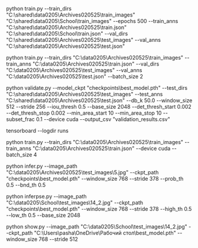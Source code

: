 python train.py --train_dirs "C:\shared\data0205\Archives020525\train_images" "C:\shared\data0205\School\train_images" --epochs 500 --train_anns "C:\shared\data0205\Archives020525\train.json" "C:\shared\data0205\School\train.json" --val_dirs   "C:\shared\data0205\Archives020525\test_images" --val_anns   "C:\shared\data0205\Archives020525\test.json"

python train.py --train_dirs "C:\data0205\Archives020525\train_images" --train_anns  "C:\data0205\Archives020525\train.json" --val_dirs   "C:\data0205\Archives020525\test_images" --val_anns   "C:\data0205\Archives020525\test.json" --batch_size 2

python validate.py --model_ckpt "checkpoints\best_model.pth" --test_dirs "C:\shared\data0205\Archives020525\test_images" --test_anns "C:\shared\data0205\Archives020525\test.json" --db_k 50.0 --window_size 512 --stride 256 --iou_thresh 0.5 --base_size 2048 --det_thresh_start 0.002 --det_thresh_stop 0.002 --min_area_start 10 --min_area_stop 10 --subset_frac 0.1 --device cuda --output_csv "validation_results.csv"

tensorboard --logdir runs


python train.py --train_dirs "C:\data0205\Archives020525\train_images" --train_anns  "C:\data0205\Archives020525\train.json" --device cuda --batch_size 4 


python infer.py --image_path "C:\data0205\Archives020525\test_images\5.jpg" --ckpt_path "checkpoints\best_model.pth" --window_size 768 --stride 378 --prob_th 0.5 --bnd_th 0.5

python inferpse.py --image_path "C:\data0205\School\test_images\14_2.jpg" --ckpt_path "checkpoints\best_model.pth" --window_size 768 --stride 378 --high_th 0.5 --low_th 0.5 --base_size 2048



python show.py --image_path "C:\data0205\School\test_images\14_2.jpg" --ckpt_path "C:\Users\pasha\OneDrive\Рабочий стол\best_model.pth" --window_size 768 --stride 512